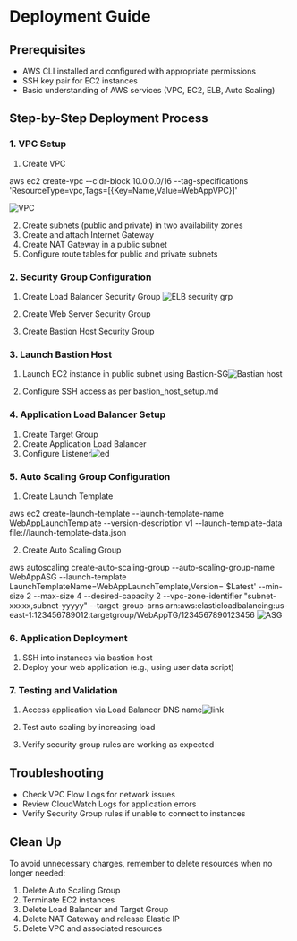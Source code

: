 # Deployment Guide

## Prerequisites
- AWS CLI installed and configured with appropriate permissions
- SSH key pair for EC2 instances
- Basic understanding of AWS services (VPC, EC2, ELB, Auto Scaling)

## Step-by-Step Deployment Process

### 1. VPC Setup
1. Create VPC

aws ec2 create-vpc --cidr-block 10.0.0.0/16 --tag-specifications 'ResourceType=vpc,Tags=[{Key=Name,Value=WebAppVPC}]'

![VPC](https://github.com/user-attachments/assets/7cf3ee24-c588-4277-915b-84846c4ffe23)


2. Create subnets (public and private) in two availability zones
3. Create and attach Internet Gateway
4. Create NAT Gateway in a public subnet
5. Configure route tables for public and private subnets

### 2. Security Group Configuration
1. Create Load Balancer Security Group ![ELB security grp](https://github.com/user-attachments/assets/507f1e17-bafa-4748-9d7f-918fae4ee4e5)

2. Create Web Server Security Group
3. Create Bastion Host Security Group

### 3. Launch Bastion Host
1. Launch EC2 instance in public subnet using Bastion-SG![Bastian host](https://github.com/user-attachments/assets/e9bd1ff4-de2e-4562-98d9-fd00ef24c676)

2. Configure SSH access as per bastion_host_setup.md

### 4. Application Load Balancer Setup
1. Create Target Group
2. Create Application Load Balancer
3. Configure Listener![ed](https://github.com/user-attachments/assets/b7983848-8ee1-49a1-a89d-208f02deb79c)


### 5. Auto Scaling Group Configuration
1. Create Launch Template

aws ec2 create-launch-template --launch-template-name WebAppLaunchTemplate --version-description v1 --launch-template-data file://launch-template-data.json

2. Create Auto Scaling Group

aws autoscaling create-auto-scaling-group --auto-scaling-group-name WebAppASG --launch-template LaunchTemplateName=WebAppLaunchTemplate,Version='$Latest' --min-size 2 --max-size 4 --desired-capacity 2 --vpc-zone-identifier "subnet-xxxxx,subnet-yyyyy" --target-group-arns arn:aws:elasticloadbalancing:us-east-1:123456789012:targetgroup/WebAppTG/1234567890123456
![ASG](https://github.com/user-attachments/assets/e1ccd02c-1f29-49f1-a82d-af40af100391)

### 6. Application Deployment
1. SSH into instances via bastion host
2. Deploy your web application (e.g., using user data script)

### 7. Testing and Validation
1. Access application via Load Balancer DNS name![link](https://github.com/user-attachments/assets/d72df140-42bb-4c36-aede-a08b91eb143f)

2. Test auto scaling by increasing load
3. Verify security group rules are working as expected

## Troubleshooting
- Check VPC Flow Logs for network issues
- Review CloudWatch Logs for application errors
- Verify Security Group rules if unable to connect to instances

## Clean Up
To avoid unnecessary charges, remember to delete resources when no longer needed:
1. Delete Auto Scaling Group
2. Terminate EC2 instances
3. Delete Load Balancer and Target Group
4. Delete NAT Gateway and release Elastic IP
5. Delete VPC and associated resources
